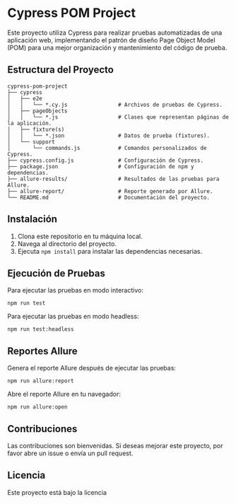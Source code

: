 # Cypress POM Project

Este proyecto utiliza Cypress para realizar pruebas automatizadas de una aplicación web, implementando el patrón de diseño Page Object Model (POM) para una mejor organización y mantenimiento del código de prueba.

## Estructura del Proyecto

```
cypress-pom-project
├── cypress
│   ├── e2e
│   │   └── *.cy.js                # Archivos de pruebas de Cypress.
│   ├── pageObjects
│   │   └── *.js                   # Clases que representan páginas de la aplicación.
│   ├── fixture(s)
│   │   └── *.json                 # Datos de prueba (fixtures).
│   └── support
│       └── commands.js            # Comandos personalizados de Cypress.
├── cypress.config.js              # Configuración de Cypress.
├── package.json                   # Configuración de npm y dependencias.
├── allure-results/                # Resultados de las pruebas para Allure.
├── allure-report/                 # Reporte generado por Allure.
└── README.md                      # Documentación del proyecto.
```

## Instalación

1. Clona este repositorio en tu máquina local.
2. Navega al directorio del proyecto.
3. Ejecuta `npm install` para instalar las dependencias necesarias.

## Ejecución de Pruebas

Para ejecutar las pruebas en modo interactivo:

```
npm run test
```

Para ejecutar las pruebas en modo headless:

```
npm run test:headless
```

## Reportes Allure

Genera el reporte Allure después de ejecutar las pruebas:

```
npm run allure:report
```

Abre el reporte Allure en tu navegador:

```
npm run allure:open
```

## Contribuciones

Las contribuciones son bienvenidas. Si deseas mejorar este proyecto, por favor abre un issue o envía un pull request.

## Licencia

Este proyecto está bajo la licencia